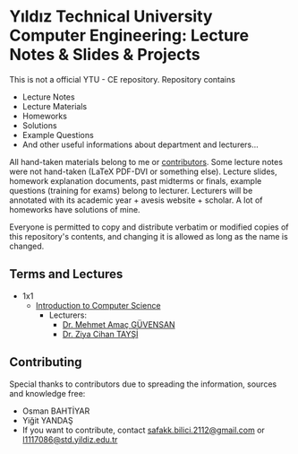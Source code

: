 # Yıldız Technical University Computer Engineering: Lecture Notes & Slides & Projects

This is not a official YTU - CE repository. Repository contains

- Lecture Notes
- Lecture Materials
- Homeworks
- Solutions
- Example Questions
- And other useful informations about department and lecturers...

All hand-taken materials belong to me or [contributors](https://github.com/safakkbilici/YTU-CE/blob/master/contributors.txt). Some lecture notes were not hand-taken (LaTeX PDF-DVI or something else). Lecture slides, homework explanation documents, past midterms or finals, example questions (training for exams) belong to lecturer. Lecturers will be annotated with its academic year + avesis website + scholar. A lot of homeworks have solutions of mine.

Everyone is permitted to copy and distribute verbatim or modified copies of this repository's contents, and changing it is allowed as long as the name is changed. 

## Terms and Lectures
- 1x1
  * [Introduction to Computer Science](http://www.bologna.yildiz.edu.tr/index.php?r=course/view&id=9450&aid=3)
    * Lecturers:
      - [Dr. Mehmet Amaç GÜVENSAN](https://avesis.yildiz.edu.tr/amac)
      - [Dr. Ziya Cihan TAYŞİ](https://avesis.yildiz.edu.tr/cihan)


## Contributing

Special thanks to contributors due to spreading the information, sources and knowledge free:

- Osman BAHTİYAR 
- Yiğit YANDAŞ
- If you want to contribute, contact safakk.bilici.2112@gmail.com or l1117086@std.yildiz.edu.tr

